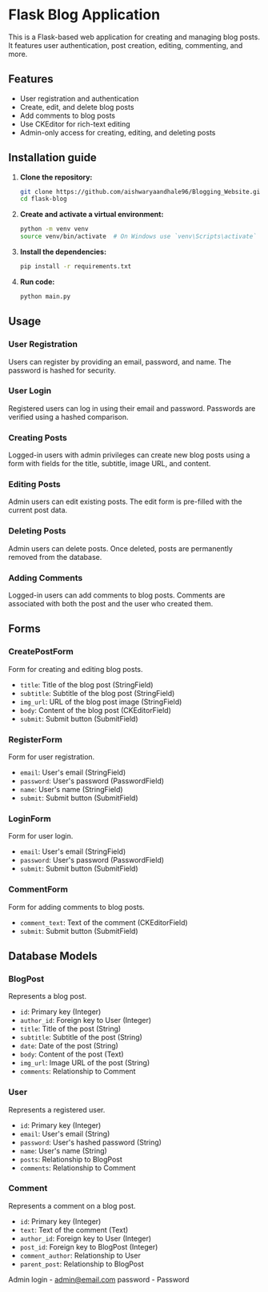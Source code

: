 # Flask Blog Application

This is a Flask-based web application for creating and managing blog posts. It features user authentication, post creation, editing, commenting, and more.

## Features

- User registration and authentication
- Create, edit, and delete blog posts
- Add comments to blog posts
- Use CKEditor for rich-text editing
- Admin-only access for creating, editing, and deleting posts

## Installation guide

1. **Clone the repository:**
    ```bash
    git clone https://github.com/aishwaryaandhale96/Blogging_Website.git
    cd flask-blog
    ```

2. **Create and activate a virtual environment:**
    ```bash
    python -m venv venv
    source venv/bin/activate  # On Windows use `venv\Scripts\activate`
    ```

3. **Install the dependencies:**
    ```bash
    pip install -r requirements.txt
    ```

4. **Run code:**
   ```bash
   python main.py
   ```   

## Usage

### User Registration

Users can register by providing an email, password, and name. The password is hashed for security.

### User Login

Registered users can log in using their email and password. Passwords are verified using a hashed comparison.

### Creating Posts

Logged-in users with admin privileges can create new blog posts using a form with fields for the title, subtitle, image URL, and content.

### Editing Posts

Admin users can edit existing posts. The edit form is pre-filled with the current post data.

### Deleting Posts

Admin users can delete posts. Once deleted, posts are permanently removed from the database.

### Adding Comments

Logged-in users can add comments to blog posts. Comments are associated with both the post and the user who created them.

## Forms

### CreatePostForm

Form for creating and editing blog posts.

- `title`: Title of the blog post (StringField)
- `subtitle`: Subtitle of the blog post (StringField)
- `img_url`: URL of the blog post image (StringField)
- `body`: Content of the blog post (CKEditorField)
- `submit`: Submit button (SubmitField)

### RegisterForm

Form for user registration.

- `email`: User's email (StringField)
- `password`: User's password (PasswordField)
- `name`: User's name (StringField)
- `submit`: Submit button (SubmitField)

### LoginForm

Form for user login.

- `email`: User's email (StringField)
- `password`: User's password (PasswordField)
- `submit`: Submit button (SubmitField)

### CommentForm

Form for adding comments to blog posts.

- `comment_text`: Text of the comment (CKEditorField)
- `submit`: Submit button (SubmitField)

## Database Models

### BlogPost

Represents a blog post.

- `id`: Primary key (Integer)
- `author_id`: Foreign key to User (Integer)
- `title`: Title of the post (String)
- `subtitle`: Subtitle of the post (String)
- `date`: Date of the post (String)
- `body`: Content of the post (Text)
- `img_url`: Image URL of the post (String)
- `comments`: Relationship to Comment

### User

Represents a registered user.

- `id`: Primary key (Integer)
- `email`: User's email (String)
- `password`: User's hashed password (String)
- `name`: User's name (String)
- `posts`: Relationship to BlogPost
- `comments`: Relationship to Comment

### Comment

Represents a comment on a blog post.

- `id`: Primary key (Integer)
- `text`: Text of the comment (Text)
- `author_id`: Foreign key to User (Integer)
- `post_id`: Foreign key to BlogPost (Integer)
- `comment_author`: Relationship to User
- `parent_post`: Relationship to BlogPost

Admin login - admin@email.com
password - Password

